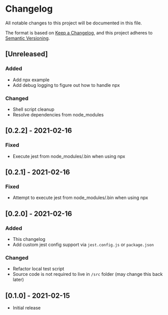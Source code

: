 # Changelog

All notable changes to this project will be documented in this file.

The format is based on [Keep a Changelog](https://keepachangelog.com/en/1.0.0/),
and this project adheres to [Semantic Versioning](https://semver.org/spec/v2.0.0.html).

## [Unreleased]

### Added

- Add npx example
- Add debug logging to figure out how to handle npx

### Changed

- Shell script cleanup
- Resolve dependencies from node_modules

## [0.2.2] - 2021-02-16

### Fixed

- Execute jest from node_modules/.bin when using npx

## [0.2.1] - 2021-02-16

### Fixed

- Attempt to execute jest from node_modules/.bin when using npx

## [0.2.0] - 2021-02-16

### Added

- This changelog
- Add custom jest config support via `jest.config.js` or `package.json`

### Changed

- Refactor local test script
- Source code is not required to live in `/src` folder (may change this back later)

## [0.1.0] - 2021-02-15

- Initial release
